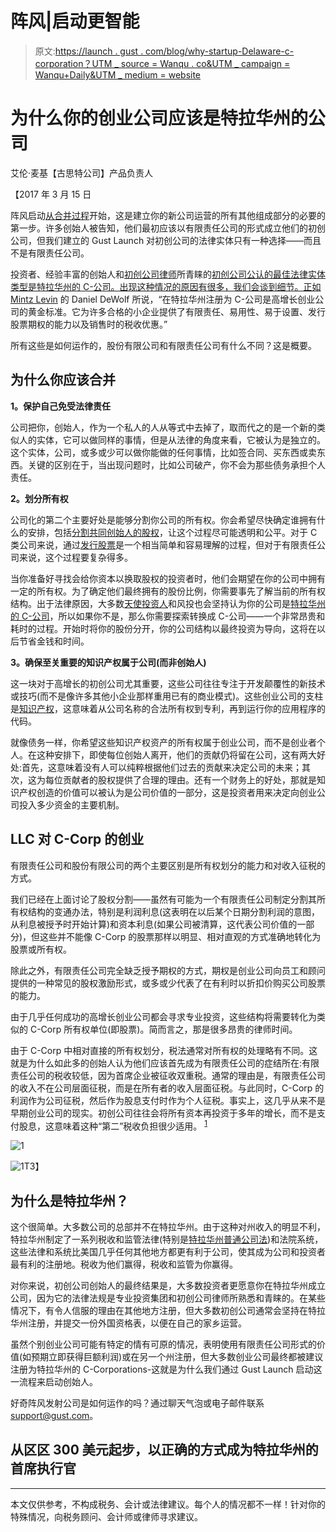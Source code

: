 # 阵风|启动更智能

> 原文:[https://launch . gust . com/blog/why-startup-Delaware-c-corporation？UTM _ source = Wanqu . co&UTM _ campaign = Wanqu+Daily&UTM _ medium = website](https://launch.gust.com/blog/why-startup-delaware-c-corporation?utm_source=wanqu.co&utm_campaign=Wanqu+Daily&utm_medium=website)

# 为什么你的创业公司应该是特拉华州的公司

艾伦·麦基【古思特公司】产品负责人

【2017 年 3 月 15 日

阵风启动[从合并过程](https://gust.com/launch/pricing)开始，这是建立你的新公司运营的所有其他组成部分的必要的第一步。许多创始人被告知，他们最初应该以有限责任公司的形式成立他们的初创公司，但我们建立的 Gust Launch 对初创公司的法律实体只有一种选择——而且不是有限责任公司。

投资者、经验丰富的创始人和[初创公司律师](https://gust.com/launch/blog/every-startup-needs-a-lawyer)所青睐的[初创公司公认的最佳法律实体类型是特拉华州的 C-公司。出现这种情况的原因有很多，我们会谈到细节。正如](https://gust.com/launch/blog/why-investors-prefer-c-corps) [Mintz Levin](https://www.mintz.com/) 的 Daniel DeWolf 所说，“在特拉华州注册为 C-公司是高增长创业公司的黄金标准。它为许多合格的小企业提供了有限责任、易用性、易于设置、发行股票期权的能力以及销售时的税收优惠。”

所有这些是如何运作的，股份有限公司和有限责任公司有什么不同？这是概要。

## 为什么你应该合并

**1。保护自己免受法律责任**

公司把你，创始人，作为一个私人的人从等式中去掉了，取而代之的是一个新的类似人的实体，它可以做同样的事情，但是从法律的角度来看，它被认为是独立的。这个实体，公司，或多或少可以做你能做的任何事情，比如签合同、买东西或卖东西。关键的区别在于，当出现问题时，比如公司破产，你不会为那些债务承担个人责任。

**2。划分所有权**

公司化的第二个主要好处是能够分割你公司的所有权。你会希望尽快确定谁拥有什么的安排，包括[分割共同创始人的股权](http://blog.gust.com/cofounder-equity-split-framework-objectively-divide-equity/?utm_source=launch-blog&utm_medium=post&utm_campaign=launch&utm_content=why-c-corp)，让这个过程尽可能透明和公平。对于 C 类公司来说，通过[发行股票](https://gust.com/launch/faq/articles/how-do-i-issue-stock)是一个相当简单和容易理解的过程，但对于有限责任公司来说，这个过程要复杂得多。

当你准备好寻找会给你资本以换取股权的投资者时，他们会期望在你的公司中拥有一定的所有权。为了确定他们最终拥有的股份比例，你需要事先了解当前的所有权结构。出于法律原因，大多数[天使投资人](https://gust.com/)和风投也会坚持认为你的公司是[特拉华州的 C-公司](https://gust.com/launch/faq/articles/why-a-c-corporation-why-not-an-llc)，所以如果你不是，那么你需要探索转换成 C-公司——一个非常昂贵和耗时的过程。开始时将你的股份分开，你的公司结构以最终投资为导向，这将在以后节省金钱和时间。

**3。确保至关重要的知识产权属于公司(而非创始人)**

这一块对于高增长的初创公司尤其重要，这些公司往往专注于开发颠覆性的新技术或技巧(而不是像许多其他小企业那样重用已有的商业模式)。这些创业公司的支柱是[知识产权](https://gust.com/launch/blog/intellectual-ip-property-punch-list)，这意味着从公司名称的合法所有权到专利，再到运行你的应用程序的代码。

就像债务一样，你希望这些知识产权资产的所有权属于创业公司，而不是创业者个人。在这种安排下，即使每位创始人离开，他们的贡献仍将留在公司，这有两大好处:首先，这意味着没有人可以纯粹根据他们过去的贡献来决定公司的未来；其次，这为每位贡献者的股权提供了合理的理由。还有一个财务上的好处，那就是知识产权创造的价值可以被认为是公司价值的一部分，这是投资者用来决定向创业公司投入多少资金的主要机制。

## LLC 对 C-Corp 的创业

有限责任公司和股份有限公司的两个主要区别是所有权划分的能力和对收入征税的方式。

我们已经在上面讨论了股权分割——虽然有可能为一个有限责任公司制定分割其所有权结构的变通办法，特别是利润利息(这表明在以后某个日期分割利润的意图，从利息被授予时开始计算)和资本利息(如果公司被清算，这代表公司价值的一部分)，但这些并不能像 C-Corp 的股票那样以明显、相对直观的方式准确地转化为股票或所有权。

除此之外，有限责任公司完全缺乏授予期权的方式，期权是创业公司向员工和顾问提供的一种常见的股权激励形式，或多或少代表了在有利时以折扣价购买公司股票的能力。

由于几乎任何成功的高增长创业公司都会寻求专业投资，这些结构将需要转化为类似的 C-Corp 所有权单位(即股票)。简而言之，那是很多昂贵的律师时间。

由于 C-Corp 中相对直接的所有权划分，税法通常对所有权的处理略有不同。这就是为什么如此多的创始人认为他们应该首先成为有限责任公司的症结所在:有限责任公司的税收较低，因为首席企业被征收双重税。通常的理由是，有限责任公司的收入不在公司层面征税，而是在所有者的收入层面征税。与此同时，C-Corp 的利润作为公司征税，然后作为股息支付时作为个人征税。事实上，这几乎从来不是早期创业公司的现实。初创公司往往会将所有资本再投资于多年的增长，而不是支付股息，这意味着这种“第二”税收负担很少适用。 <sup>[1](https://gust.com/launch/blog/why-startup-delaware-c-corporation#footnote)</sup>

![1](../Images/f41d0fe9778c783cdc499a6c6cc745c2.png)

<noscript><img class="size-medium wp-image-1287 aligncenter" src="../Images/f41d0fe9778c783cdc499a6c6cc745c2.png" alt="1" srcset="https://gust.com/wp-content/uploads/2022/03/1-8-600x338.png 600w, https://gust.com/wp-content/uploads/2022/03/1-8-1024x576.png 1024w, https://gust.com/wp-content/uploads/2022/03/1-8-768x432.png 768w, https://gust.com/wp-content/uploads/2022/03/1-8-1536x864.png 1536w, https://gust.com/wp-content/uploads/2022/03/1-8-2048x1152.png 2048w, https://gust.com/wp-content/uploads/2022/03/1-8-178x100.png 178w" sizes="(max-width: 600px) 100vw, 600px" data-original-src="https://guststaging.wpengine.com/wp-content/uploads/2022/03/1-8-600x338.png"/>T3】</noscript>

## 为什么是特拉华州？

这个很简单。大多数公司的总部并不在特拉华州。由于这种对州收入的明显不利，特拉华州制定了一系列税收和监管法律(特别是[特拉华州普通公司法](http://delcode.delaware.gov/title8/c001/))和法院系统，这些法律和系统比美国几乎任何其他地方都更有利于公司，使其成为公司和投资者最有利的注册地。税收为他们赢得，税收和监管为你赢得。

对你来说，初创公司创始人的最终结果是，大多数投资者更愿意你在特拉华州成立公司，因为它的法律法规是专业投资集团和初创公司律师所熟悉和青睐的。在某些情况下，有令人信服的理由在其他地方注册，但大多数初创公司通常会坚持在特拉华州注册，并提交一份外国资格表，以便在自己的家乡运营。

虽然个别创业公司可能有特定的情有可原的情况，表明使用有限责任公司形式的价值(如预期立即获得巨额利润)或在另一个州注册，但大多数创业公司最终都被建议注册为特拉华州的 C-Corporations-这就是为什么我们通过 Gust Launch 启动这一流程来启动创始人。

好奇阵风发射公司是如何运作的吗？通过聊天气泡或电子邮件联系 support@gust.com。

## 从区区 300 美元起步，以正确的方式成为特拉华州的首席执行官

* * *

本文仅供参考，不构成税务、会计或法律建议。每个人的情况都不一样！针对你的特殊情况，向税务顾问、会计师或律师寻求建议。